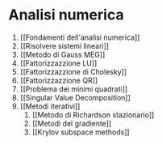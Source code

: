 # Analisi numerica

1. [[Fondamenti dell'analisi numerica]]
2. [[Risolvere sistemi lineari]]
3. [[Metodo di Gauss MEG]]
4. [[Fattorizzazzione LU]]
5. [[Fattorizzazzione di Cholesky]]
6. [[Fattorizzazzione QR]]
7. [[Problema dei minimi quadrati]]
8. [[Singular Value Decomposition]]
9. [[Metodi iterativi]]
	1. [[Metodo di Richardson stazionario]]
	2. [[Metodi del gradiente]]
	3. [[Krylov subspace methods]]
	


